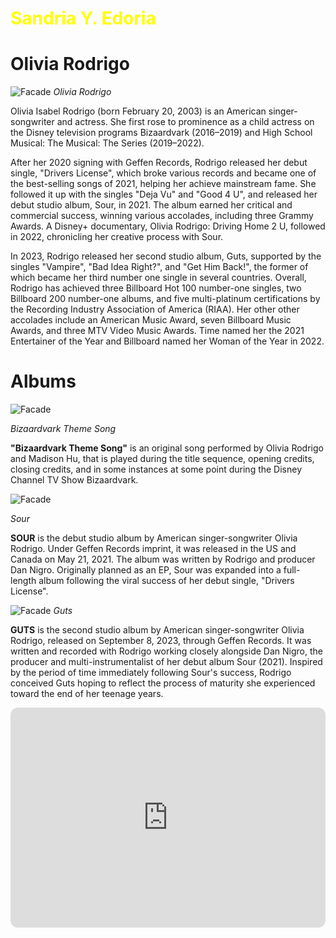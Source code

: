 # <span style="color:yellow"> **Sandria Y. Edoria**</span>

# Olivia Rodrigo
![Facade](https://imageio.forbes.com/specials-images/imageserve/650db0cba250624329a29150/Disney--Original-Film--Olivia-Rodrigo--Driving-Home-2-U--A-Sour-Film-----Los-Angeles/960x0.jpg?format=jpg&width=1440)
*Olivia Rodrigo*

Olivia Isabel Rodrigo (born February 20, 2003) is an American singer-songwriter and actress. She first rose to prominence as a child actress on the Disney television programs Bizaardvark (2016–2019) and High School Musical: The Musical: The Series (2019–2022).

After her 2020 signing with Geffen Records, Rodrigo released her debut single, "Drivers License", which broke various records and became one of the best-selling songs of 2021, helping her achieve mainstream fame. She followed it up with the singles "Deja Vu" and "Good 4 U", and released her debut studio album, Sour, in 2021. The album earned her critical and commercial success, winning various accolades, including three Grammy Awards. A Disney+ documentary, Olivia Rodrigo: Driving Home 2 U, followed in 2022, chronicling her creative process with Sour.

In 2023, Rodrigo released her second studio album, Guts, supported by the singles "Vampire", "Bad Idea Right?", and "Get Him Back!", the former of which became her third number one single in several countries. Overall, Rodrigo has achieved three Billboard Hot 100 number-one singles, two Billboard 200 number-one albums, and five multi-platinum certifications by the Recording Industry Association of America (RIAA). Her other other accolades include an American Music Award, seven Billboard Music Awards, and three MTV Video Music Awards. Time named her the 2021 Entertainer of the Year and Billboard named her Woman of the Year in 2022.

# Albums

![Facade](https://cdn-igogl.nitrocdn.com/UcxzLcgHmOutkycbQErKDtHeFPtwBenI/assets/images/optimized/rev-f19dc02/wp-content/uploads/2021/07/liv-bizard.jpg)

*Bizaardvark Theme Song*

**"Bizaardvark Theme Song"** is an original song performed by Olivia Rodrigo and Madison Hu, that is played during the title sequence, opening credits, closing credits, and in some instances at some point during the Disney Channel TV Show Bizaardvark.

![Facade](https://cdn.theatlantic.com/thumbor/D9l1zJVGXhQPMkQ0DAxYE_1SgTw=/0x0:2999x1687/1952x1098/media/img/mt/2021/05/SOUR_FINAL/original.jpg)

*Sour*

**SOUR** is the debut studio album by American singer-songwriter Olivia Rodrigo. Under Geffen Records imprint, it was released in the US and Canada on May 21, 2021. The album was written by Rodrigo and producer Dan Nigro. Originally planned as an EP, Sour was expanded into a full-length album following the viral success of her debut single, "Drivers License".

![Facade](https://media.newyorker.com/photos/64ff29c9b3510264829c1f98/master/w_1920,c_limit/Battan-GUTS-Review-Site.jpg)
*Guts*

**GUTS** is the second studio album by American singer-songwriter Olivia Rodrigo, released on September 8, 2023, through Geffen Records. It was written and recorded with Rodrigo working closely alongside Dan Nigro, the producer and multi-instrumentalist of her debut album Sour (2021). Inspired by the period of time immediately following Sour's success, Rodrigo conceived Guts hoping to reflect the process of maturity she experienced toward the end of her teenage years.

<iframe style="border-radius:12px" src="https://open.spotify.com/embed/artist/1McMsnEElThX1knmY4oliG?utm_source=generator" width="100%" 
  height="352" 
  frameBorder="0" 
  allowfullscreen="" 
  allow="autoplay; 
  clipboard-write; 
  encrypted-media; 
  fullscreen; 
  picture-in-picture" loading="lazy"></iframe>
